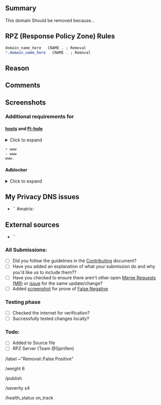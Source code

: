 ## Summary
<!--
Note: If you're a website owner that has been specifically targeted,
fix the site before reporting. Remove all revolving ad servers, popup ads,
adblock countering etc. Only then will this request be reviewed.

Screenshot is recommanded within the <details> pane. Leave a blank line before
and after the image link.

Summarize the reason encountered precisely, and keep any domains and/or
url's in back ticks `(`)`, we are not a linking service (TGP) -->

This domain Should be removed because...

## RPZ (Response Policy Zone) Rules

```css
domain_name_here   CNAME . ; Removal
*.domain_name_here   CNAME . ; Removal
```

## Reason
<!-- Try to convince the team of why this domain should be added to the
removal job -->

## Comments
<!-- Paste any relevant logs - please use code blocks (```) to format
console output, logs, and code as it's very hard to read otherwise. -->

## Screenshots


### Additional requirements for

#### [hosts] and [Pi-hole]
<details><summary>Click to expand</summary>

```css
NULL
```

</details>

```css
+ www
- www
www.
```

#### Adblocker
<details><summary>Click to expand</summary>

```css
N/A
```

</details>


## My Privacy DNS issues
- `` #matrix-

## External sources
<!-- If you found this domain on another issueboard -->
- ``

### All Submissions:
- [ ] Did you follow the guidelines in the [Contributing](CONTRIBUTING.md)
	  document?
- [ ] Have you added an explanation of what your submission do and why you'd
	  like us to include them??
- [ ] Have you checked to ensure there aren't other open
      [Merge Requests (MR)][MR] or [issue] for the same update/change?
- [ ] Added [screenshot] for prove of [False Negative][FN]

### Testing phase
  - [ ] Checked the internet for verification?
  - [ ] Successfully tested changes locally?

### Todo:
  - [ ] Added to Source file
  - [ ] RPZ Server  (Team @Spirillen)

[FN]: https://mypdns.org/MypDNS/support/-/wikis/False-Negative "About False Positive"
[hosts]: https://mypdns.org/mypdns/support/-/wikis/dns/DnsHosts "Hosts files a outdated blacklist format"
[issue]: https://mypdns.org/my-privacy-dns/matrix/-/issues "My Privacy DNS Domain records"
[mpdrf]: https://mypdns.org/my-privacy-dns/matrix/ "My Privacy DNS RPZ Firewall Filter"
[MR]: https://mypdns.org/my-privacy-dns/matrix/-/merge_requests "My Privacy DNS Merge Requests"
[Pi-hole]: https://mypdns.org/my-privacy-dns/matrix/-/blob/master/source/porn_filters/README.md#pi-hole "What is Pi-hole and it limitations"
[screenshot]: https://mypdns.org/MypDNS/support/-/wikis/Screenshot "What is a screenshot"

/label ~"Removal::False Positive"

/weight 6

/publish

/severity s4

/health_status on_track
